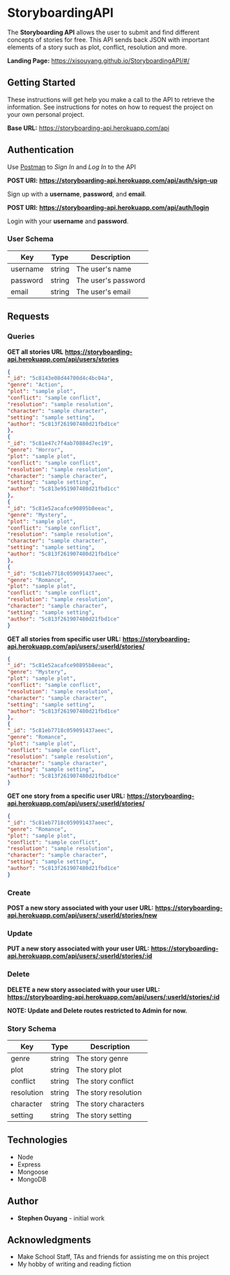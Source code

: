 # StoryboardingAPI

The **Storyboarding API** allows the user to submit and find different concepts of stories for free. This API sends back JSON with important elements of a story such as plot, conflict, resolution and more.

**Landing Page:**
https://xisouyang.github.io/StoryboardingAPI/#/

## Getting Started

These instructions will get help you make a call to the API to retrieve the information. See instructions for notes on how to request the project on your own personal project.

**Base URL:** https://storyboarding-api.herokuapp.com/api

## Authentication

Use [Postman](https://www.getpostman.com/) to *Sign In* and *Log In* to the API

**POST URl:** __https://storyboarding-api.herokuapp.com/api/auth/sign-up__

Sign up with a **username**, **password**, and **email**.

**POST URl:** __https://storyboarding-api.herokuapp.com/api/auth/login__

Login with your **username** and **password**.

### User Schema

| Key         | Type         | Description                                                           |
|-------------|--------------|-----------------------------------------------------------------------|
| username    |    string    | The user's name                                                       |
| password    |    string    | The user's password                                                   |
| email       |    string    | The user's email                                                      |

## Requests

### Queries

**GET all stories URL** __https://storyboarding-api.herokuapp.com/api/users/stories__
```JSON
{
"_id": "5c8143e08d44700d4c4bc04a",
"genre": "Action",
"plot": "sample plot",
"conflict": "sample conflict",
"resolution": "sample resolution",
"character": "sample character",
"setting": "sample setting",
"author": "5c813f261907480d21fbd1ce"
},
{
"_id": "5c81e47c7f4ab70884d7ec19",
"genre": "Horror",
"plot": "sample plot",
"conflict": "sample conflict",
"resolution": "sample resolution",
"character": "sample character",
"setting": "sample setting",
"author": "5c813e951907480d21fbd1cc"
},
{
"_id": "5c81e52acafce90895b8eeac",
"genre": "Mystery",
"plot": "sample plot",
"conflict": "sample conflict",
"resolution": "sample resolution",
"character": "sample character",
"setting": "sample setting",
"author": "5c813f261907480d21fbd1ce"
},
{
"_id": "5c81eb7718c059091437aeec",
"genre": "Romance",
"plot": "sample plot",
"conflict": "sample conflict",
"resolution": "sample resolution",
"character": "sample character",
"setting": "sample setting",
"author": "5c813f261907480d21fbd1ce"
}
```
**GET all stories from specific user URL:** __https://storyboarding-api.herokuapp.com/api/users/:userId/stories/__

```JSON
{
"_id": "5c81e52acafce90895b8eeac",
"genre": "Mystery",
"plot": "sample plot",
"conflict": "sample conflict",
"resolution": "sample resolution",
"character": "sample character",
"setting": "sample setting",
"author": "5c813f261907480d21fbd1ce"
},
{
"_id": "5c81eb7718c059091437aeec",
"genre": "Romance",
"plot": "sample plot",
"conflict": "sample conflict",
"resolution": "sample resolution",
"character": "sample character",
"setting": "sample setting",
"author": "5c813f261907480d21fbd1ce"
}
```
**GET one story from a specific user URL:** __https://storyboarding-api.herokuapp.com/api/users/:userId/stories/__

```JSON
{
"_id": "5c81eb7718c059091437aeec",
"genre": "Romance",
"plot": "sample plot",
"conflict": "sample conflict",
"resolution": "sample resolution",
"character": "sample character",
"setting": "sample setting",
"author": "5c813f261907480d21fbd1ce"
}
```
### Create

**POST a new story associated with your user URL:** __https://storyboarding-api.herokuapp.com/api/users/:userId/stories/new__

### Update

**PUT a new story associated with your user URL:**
__https://storyboarding-api.herokuapp.com/api/users/:userId/stories/:id__

### Delete

**DELETE a new story associated with your user URL:**
 __https://storyboarding-api.herokuapp.com/api/users/:userId/stories/:id__

**NOTE: Update and Delete routes restricted to Admin for now.**

### Story Schema

| Key         | Type         | Description                                                           |
|-------------|--------------|-----------------------------------------------------------------------|
| genre       |    string    | The story genre                                                       |
| plot        |    string    | The story plot                                                        |
| conflict    |    string    | The story conflict                                                    |
| resolution  |    string    | The story resolution                                                  |
| character   |    string    | The story characters                                                  |
| setting     |    string    | The story setting                                                     |

## Technologies

* Node
* Express
* Mongoose
* MongoDB

## Author

* **Stephen Ouyang** - initial work

## Acknowledgments

* Make School Staff, TAs and friends for assisting me on this project
* My hobby of writing and reading fiction
